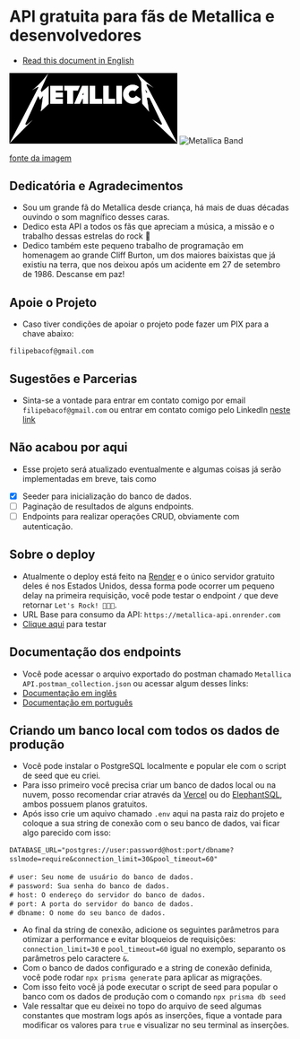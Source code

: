 # API gratuita para fãs de Metallica e desenvolvedores

- [Read this document in English](https://github.com/Filipe-Bacof/metallica-api/blob/main/README-EN.md)

<img src="./metallica-logo.png" alt="Metallica Logo" width="300">
<img src="https://rollingstone.uol.com.br/media/_versions/metallica_ross_halfin_rs_brasil_widelg.jpg" alt="Metallica Band" width="300">

<a href="https://rollingstone.uol.com.br/artigo/trinta-anos-do-album-preto-metallica-no-topo-do-mundo/" target="_blank">fonte da imagem</a>

## Dedicatória e Agradecimentos

- Sou um grande fã do Metallica desde criança, há mais de duas décadas ouvindo o som magnífico desses caras.
- Dedico esta API a todos os fãs que apreciam a música, a missão e o trabalho dessas estrelas do rock 🤘
- Dedico também este pequeno trabalho de programação em homenagem ao grande Cliff Burton, um dos maiores baixistas que já existiu na terra, que nos deixou após um acidente em 27 de setembro de 1986. Descanse em paz!

## Apoie o Projeto

- Caso tiver condições de apoiar o projeto pode fazer um PIX para a chave abaixo:

```
filipebacof@gmail.com
```

## Sugestões e Parcerias

- Sinta-se a vontade para entrar em contato comigo por email `filipebacof@gmail.com` ou entrar em contato comigo pelo LinkedIn [neste link](https://www.linkedin.com/in/filipe-bacof/)

## Não acabou por aqui

- Esse projeto será atualizado eventualmente e algumas coisas já serão implementadas em breve, tais como
- [x] Seeder para inicialização do banco de dados.
- [ ] Paginação de resultados de alguns endpoints.
- [ ] Endpoints para realizar operações CRUD, obviamente com autenticação.

## Sobre o deploy

- Atualmente o deploy está feito na [Render](https://render.com/) e o único servidor gratuito deles é nos Estados Unidos, dessa forma pode ocorrer um pequeno delay na primeira requisição, você pode testar o endpoint `/` que deve retornar `Let's Rock! 🤘😎🔥`.
- URL Base para consumo da API: `https://metallica-api.onrender.com`
- [Clique aqui](https://metallica-api.onrender.com/) para testar

## Documentação dos endpoints

- Você pode acessar o arquivo exportado do postman chamado `Metallica API.postman_collection.json` ou acessar algum desses links:
- [Documentação em inglês](https://github.com/Filipe-Bacof/metallica-api/blob/main/Documentation.md)
- [Documentação em português](https://github.com/Filipe-Bacof/metallica-api/blob/main/Documentação.md)

## Criando um banco local com todos os dados de produção

- Você pode instalar o PostgreSQL localmente e popular ele com o script de seed que eu criei.
- Para isso primeiro você precisa criar um banco de dados local ou na nuvem, posso recomendar criar através da [Vercel](https://vercel.com/docs/storage/vercel-postgres) ou do [ElephantSQL](https://www.elephantsql.com/index.html), ambos possuem planos gratuitos.
- Após isso crie um aquivo chamado `.env` aqui na pasta raiz do projeto e coloque a sua string de conexão com o seu banco de dados, vai ficar algo parecido com isso:

```
DATABASE_URL="postgres://user:password@host:port/dbname?sslmode=require&connection_limit=30&pool_timeout=60"

# user: Seu nome de usuário do banco de dados.
# password: Sua senha do banco de dados.
# host: O endereço do servidor do banco de dados.
# port: A porta do servidor do banco de dados.
# dbname: O nome do seu banco de dados.
```

- Ao final da string de conexão, adicione os seguintes parâmetros para otimizar a performance e evitar bloqueios de requisições: `connection_limit=30` e `pool_timeout=60` igual no exemplo, separanto os parâmetros pelo caractere `&`.
- Com o banco de dados configurado e a string de conexão definida, você pode rodar `npx prisma generate` para aplicar as migrações.
- Com isso feito você já pode executar o script de seed para popular o banco com os dados de produção com o comando `npx prisma db seed`
- Vale ressaltar que eu deixei no topo do arquivo de seed algumas constantes que mostram logs após as inserções, fique a vontade para modificar os valores para `true` e visualizar no seu terminal as inserções.
